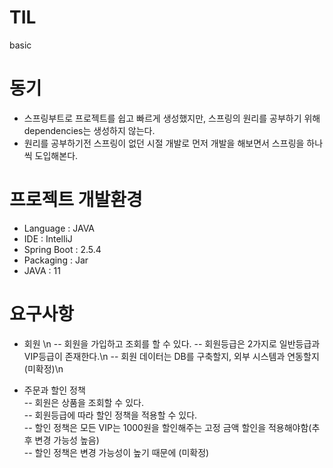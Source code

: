 # TIL
basic
# 동기
 - 스프링부트로 프로젝트를 쉽고 빠르게 생성했지만, 스프링의 원리를 공부하기 위해 dependencies는 생성하지 않는다.
 - 원리를 공부하기전 스프링이 없던 시절 개발로 먼저 개발을 해보면서 스프링을 하나씩 도입해본다.

# 프로젝트 개발환경
- Language : JAVA
- IDE : IntelliJ
- Spring Boot : 2.5.4
- Packaging : Jar
- JAVA : 11

# 요구사항
 - 회원 \n
    -- 회원을 가입하고 조회를 할 수 있다.
    -- 회원등급은 2가지로 일반등급과 VIP등급이 존재한다.\n
    -- 회원 데이터는 DB를 구축할지, 외부 시스템과 연동할지 (미확정)\n
    
 - 주문과 할인 정책  
   -- 회원은 상품을 조회할 수 있다.  
   -- 회원등급에 따라 할인 정책을 적용할 수 있다.  
   -- 할인 정책은 모든 VIP는 1000원을 할인해주는 고정 금액 할인을 적용해야함(추후 변경 가능성 높음)  
   -- 할인 정책은 변경 가능성이 높기 때문에 (미확정)  
   
  
